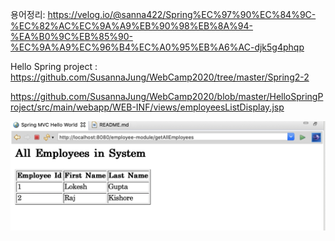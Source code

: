 용어정리:
https://velog.io/@sanna422/Spring%EC%97%90%EC%84%9C-%EC%82%AC%EC%9A%A9%EB%90%98%EB%8A%94-%EA%B0%9C%EB%85%90-%EC%9A%A9%EC%96%B4%EC%A0%95%EB%A6%AC-djk5g4phqp

Hello Spring project : https://github.com/SusannaJung/WebCamp2020/tree/master/Spring2-2

https://github.com/SusannaJung/WebCamp2020/blob/master/HelloSpringProject/src/main/webapp/WEB-INF/views/employeesListDisplay.jsp

<img src="https://github.com/SusannaJung/WebCamp2020/blob/master/HelloSpringProject/employees.png">
